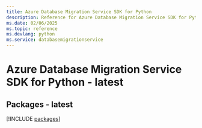 ```yaml
---
title: Azure Database Migration Service SDK for Python
description: Reference for Azure Database Migration Service SDK for Python
ms.date: 02/06/2025
ms.topic: reference
ms.devlang: python
ms.service: databasemigrationservice
---
```

# Azure Database Migration Service SDK for Python - latest
## Packages - latest
[!INCLUDE [packages](database-migration-service-index.md)]